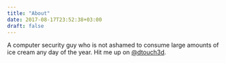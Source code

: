 ```yaml
---
title: "About"
date: 2017-08-17T23:52:38+03:00
draft: false
---
```


A computer security guy who is not ashamed to consume large amounts of ice cream any day of the year. Hit me up on [@dtouch3d](https://twitter.com/dtouch3d).

